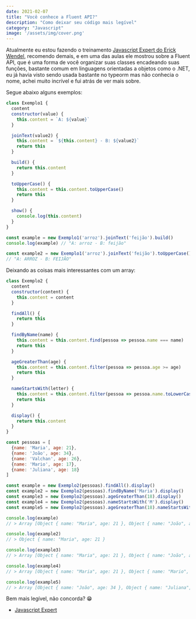 ```yaml
---
date: 2021-02-07
title: "Você conhece a Fluent API?"
description: "Como deixar seu código mais legível"
category: "Javascript"
image: '/assets/img/cover.png'
---
```


Atualmente eu estou fazendo o treinamento <a href="https://javascriptexpert.com.br" target="_blank" rel="noopener noreferrer">Javascript Expert do Erick Wendel</a>, recomendo demais, e em uma das aulas ele mostrou sobre a Fluent API, que é uma forma de você organizar suas classes encadeando suas funções, bastante comum em linguagens orientadas a objetos como o .NET, eu já havia visto sendo usada bastante no typeorm mas não conhecia o nome, achei muito incrível e fui atrás de ver mais sobre.

Segue abaixo alguns exemplos:

``` javascript
class Exemplo1 {
  content
  constructor(value) {
    this.content = `A: ${value}`
  }

  joinText(value2) {
    this.content = `${this.content} - B: ${value2}`
    return this
  }

  build() {
    return this.content
  }

  toUpperCase() {
    this.content = this.content.toUpperCase()
    return this
  }

  show() {
    console.log(this.content)
  }
}

const example = new Exemplo1('arroz').joinText('feijão').build()
console.log(example) // "A: arroz - B: feijão"

const example2 = new Exemplo1('arroz').joinText('feijão').toUpperCase().show()
// "A: ARROZ - B: FEIJÃO"
```

Deixando as coisas mais interessantes com um array:

``` javascript
class Exemplo2 {
  content
  constructor(content) {
    this.content = content
  }

  findAll() {
    return this
  }

  findByName(name) {
    this.content = this.content.find(pessoa => pessoa.name === name)
    return this
  }

  ageGreaterThan(age) {
    this.content = this.content.filter(pessoa => pessoa.age >= age)
    return this
  }

  nameStartsWith(letter) {
    this.content = this.content.filter(pessoa => pessoa.name.toLowerCase().startsWith(letter.toLowerCase()))
    return this
  }

  display() {
    return this.content
  }
}

const pessoas = [
  {name: 'Maria', age: 21},
  {name: 'João', age: 34},
  {name: 'Valchan', age: 26},
  {name: 'Mario', age: 17},
  {name: 'Juliana', age: 18}
]

const example = new Exemplo2(pessoas).findAll().display()
const example2 = new Exemplo2(pessoas).findByName('Maria').display()
const example3 = new Exemplo2(pessoas).ageGreaterThan(18).display()
const example4 = new Exemplo2(pessoas).nameStartsWith('M').display()
const example5 = new Exemplo2(pessoas).ageGreaterThan(18).nameStartsWith('J').display()

console.log(example)
// > Array [Object { name: "Maria", age: 21 }, Object { name: "João", age: 34 }, Object { name: "Valchan", age: 26 }, Object { name: "Mario", age: 17 }, Object { name: "Juliana", age: 18 }]

console.log(example2)
// > Object { name: "Maria", age: 21 }

console.log(example3)
// > Array [Object { name: "Maria", age: 21 }, Object { name: "João", age: 34 }, Object { name: "Valchan", age: 26 }, Object { name: "Juliana", age: 18 }]

console.log(example4)
// > Array [Object { name: "Maria", age: 21 }, Object { name: "Mario", age: 17 }]

console.log(example5)
// > Array [Object { name: "João", age: 34 }, Object { name: "Juliana", age: 18 }]
```

Bem mais legível, não concorda? 😁


- <a href="https://javascriptexpert.com.br" target="_blank" rel="noopener noreferrer">Javascript Expert</a>
